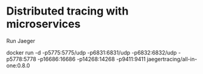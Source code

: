 # Distributed tracing with microservices

Run Jaeger

docker run -d -p5775:5775/udp -p6831:6831/udp -p6832:6832/udp -p5778:5778 -p16686:16686 -p14268:14268 -p9411:9411 jaegertracing/all-in-one:0.8.0
